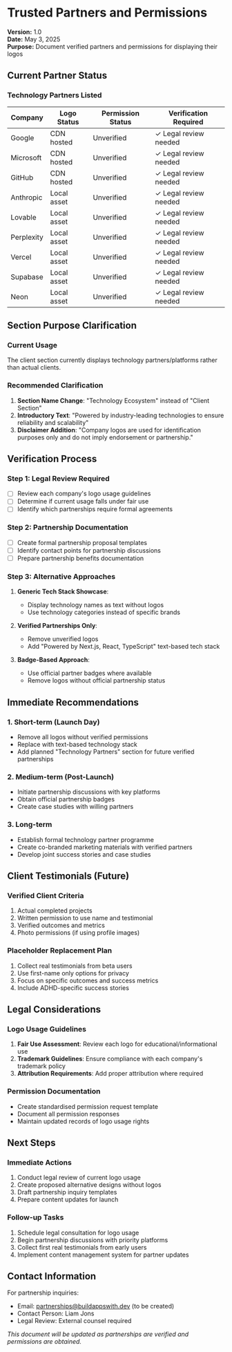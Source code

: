 # Trusted Partners and Permissions

**Version:** 1.0  
**Date:** May 3, 2025  
**Purpose:** Document verified partners and permissions for displaying their logos

## Current Partner Status

### Technology Partners Listed

| Company | Logo Status | Permission Status | Verification Required |
|---------|------------|-------------------|----------------------|
| Google | CDN hosted | Unverified | ✓ Legal review needed |
| Microsoft | CDN hosted | Unverified | ✓ Legal review needed |
| GitHub | CDN hosted | Unverified | ✓ Legal review needed |
| Anthropic | Local asset | Unverified | ✓ Legal review needed |
| Lovable | Local asset | Unverified | ✓ Legal review needed |
| Perplexity | Local asset | Unverified | ✓ Legal review needed |
| Vercel | Local asset | Unverified | ✓ Legal review needed |
| Supabase | Local asset | Unverified | ✓ Legal review needed |
| Neon | Local asset | Unverified | ✓ Legal review needed |

## Section Purpose Clarification

### Current Usage
The client section currently displays technology partners/platforms rather than actual clients.

### Recommended Clarification
1. **Section Name Change**: "Technology Ecosystem" instead of "Client Section"
2. **Introductory Text**: "Powered by industry-leading technologies to ensure reliability and scalability"
3. **Disclaimer Addition**: "Company logos are used for identification purposes only and do not imply endorsement or partnership."

## Verification Process

### Step 1: Legal Review Required
- [ ] Review each company's logo usage guidelines
- [ ] Determine if current usage falls under fair use
- [ ] Identify which partnerships require formal agreements

### Step 2: Partnership Documentation
- [ ] Create formal partnership proposal templates
- [ ] Identify contact points for partnership discussions
- [ ] Prepare partnership benefits documentation

### Step 3: Alternative Approaches
1. **Generic Tech Stack Showcase**:
   - Display technology names as text without logos
   - Use technology categories instead of specific brands

2. **Verified Partnerships Only**:
   - Remove unverified logos
   - Add "Powered by Next.js, React, TypeScript" text-based tech stack

3. **Badge-Based Approach**:
   - Use official partner badges where available
   - Remove logos without official partnership status

## Immediate Recommendations

### 1. Short-term (Launch Day)
- Remove all logos without verified permissions
- Replace with text-based technology stack
- Add planned "Technology Partners" section for future verified partnerships

### 2. Medium-term (Post-Launch)
- Initiate partnership discussions with key platforms
- Obtain official partnership badges
- Create case studies with willing partners

### 3. Long-term
- Establish formal technology partner programme
- Create co-branded marketing materials with verified partners
- Develop joint success stories and case studies

## Client Testimonials (Future)

### Verified Client Criteria
1. Actual completed projects
2. Written permission to use name and testimonial
3. Verified outcomes and metrics
4. Photo permissions (if using profile images)

### Placeholder Replacement Plan
1. Collect real testimonials from beta users
2. Use first-name only options for privacy
3. Focus on specific outcomes and success metrics
4. Include ADHD-specific success stories

## Legal Considerations

### Logo Usage Guidelines
1. **Fair Use Assessment**: Review each logo for educational/informational use
2. **Trademark Guidelines**: Ensure compliance with each company's trademark policy
3. **Attribution Requirements**: Add proper attribution where required

### Permission Documentation
- Create standardised permission request template
- Document all permission responses
- Maintain updated records of logo usage rights

## Next Steps

### Immediate Actions
1. Conduct legal review of current logo usage
2. Create proposed alternative designs without logos
3. Draft partnership inquiry templates
4. Prepare content updates for launch

### Follow-up Tasks
1. Schedule legal consultation for logo usage
2. Begin partnership discussions with priority platforms
3. Collect first real testimonials from early users
4. Implement content management system for partner updates

## Contact Information

For partnership inquiries:
- Email: partnerships@buildappswith.dev (to be created)
- Contact Person: Liam Jons
- Legal Review: External counsel required

*This document will be updated as partnerships are verified and permissions are obtained.*
